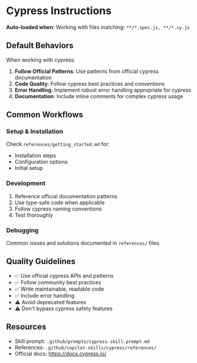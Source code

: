 # Cypress Instructions

**Auto-loaded when**: Working with files matching: `**/*.spec.js, **/*.cy.js`

## Default Behaviors

When working with cypress:

1. **Follow Official Patterns**: Use patterns from official cypress documentation
2. **Code Quality**: Follow cypress best practices and conventions
3. **Error Handling**: Implement robust error handling appropriate for cypress
4. **Documentation**: Include inline comments for complex cypress usage

## Common Workflows

### Setup & Installation

Check `references/getting_started.md` for:
- Installation steps
- Configuration options
- Initial setup

### Development

1. Reference official documentation patterns
2. Use type-safe code when applicable
3. Follow cypress naming conventions
4. Test thoroughly

### Debugging

Common issues and solutions documented in `references/` files.

## Quality Guidelines

- ✅ Use official cypress APIs and patterns
- ✅ Follow community best practices
- ✅ Write maintainable, readable code
- ✅ Include error handling
- ⚠️ Avoid deprecated features
- ⚠️ Don't bypass cypress safety features

## Resources

- Skill prompt: `.github/prompts/cypress.skill.prompt.md`
- References: `.github/copilot-skills/cypress/references/`
- Official docs: https://docs.cypress.io/
